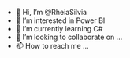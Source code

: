 - 👋 Hi, I’m @RheiaSilvia
- 👀 I’m interested in Power BI
- 🌱 I’m currently learning C#
- 💞️ I’m looking to collaborate on ...
- 📫 How to reach me ...

<!---
RheiaSilvia/RheiaSilvia is a ✨ special ✨ repository because its `README.md` (this file) appears on your GitHub profile.
You can click the Preview link to take a look at your changes.
--->
